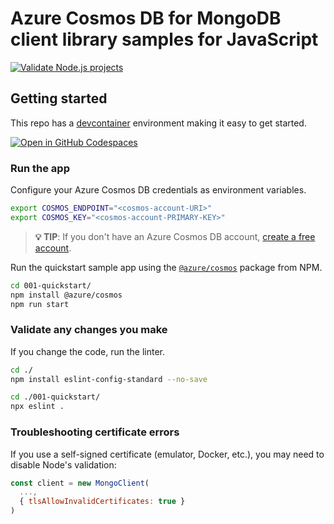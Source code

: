 # Azure Cosmos DB for MongoDB client library samples for JavaScript

[![Validate Node.js projects](https://github.com/Azure-Samples/cosmos-db-mongodb-javascript-samples/actions/workflows/validate.yml/badge.svg)](https://github.com/Azure-Samples/cosmos-db-mongodb-javascript-samples/actions/workflows/validate.yml)

## Getting started

This repo has a [devcontainer](https://containers.dev) environment making it easy to get started.

[![Open in GitHub Codespaces](https://github.com/codespaces/badge.svg)](https://codespaces.new/Azure-Samples/cosmos-db-mongodb-javascript-samples?quickstart=1)

### Run the app

Configure your Azure Cosmos DB credentials as environment variables.

```bash
export COSMOS_ENDPOINT="<cosmos-account-URI>"
export COSMOS_KEY="<cosmos-account-PRIMARY-KEY>"
```

> **💡 TIP**: If you don't have an Azure Cosmos DB account, [create a free account](https://cosmos.azure.com/try/).

Run the quickstart sample app using the [`@azure/cosmos`](https://www.npmjs.com/package/@azure/cosmos) package from NPM.

```bash
cd 001-quickstart/
npm install @azure/cosmos
npm run start
```

### Validate any changes you make

If you change the code, run the linter.

```bash
cd ./
npm install eslint-config-standard --no-save
```

```bash
cd ./001-quickstart/
npx eslint .
```

### Troubleshooting certificate errors

If you use a self-signed certificate (emulator, Docker, etc.), you may need to disable Node's validation:

```javascript
const client = new MongoClient(
  ...,
  { tlsAllowInvalidCertificates: true }
)
```
